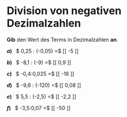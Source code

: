 <!--
version:  0.0.1

language: de

@style
main > *:not(:last-child) {
  margin-bottom: 3rem;
}

input {
    text-align: center;
}

.flex-container {
    display: flex;
    flex-wrap: wrap;
    align-items: stretch;
    gap: 20px;
}

.flex-child {
    flex: 1;
    min-width: 350px;
    margin-right: 20px;
}

@media (max-width: 400px) {
    .flex-child {
        flex: 100%;
        margin-right: 0;
    }
}
@end

formula: \carry   \textcolor{red}{\scriptsize #1}
formula: \digit   \rlap{\carry{#1}}\phantom{#2}#2
formula: \permil  \text{‰}

import: https://raw.githubusercontent.com/LiaTemplates/Tikz-Jax/main/README.md

script: https://cdn.jsdelivr.net/gh/LiaTemplates/Tikz-Jax@main/dist/index.js


tags: Division, Negative Zahlen, Dezimalzahlen, leicht, niedrig, Angeben

comment: Dividiere negative Dezimalzahlen im Kopf.

author: Martin Lommatzsch

-->




# Division von negativen Dezimalzahlen

**Gib** den Wert des Terms in Dezimalzahlen **an**.

<section class="flex-container">

<div class="flex-child">

__$a)\;\;$__ $ 0,25 : (-0,05) =$ [[  -5  ]]

</div> 
<div class="flex-child">

__$b)\;\;$__ $ -8,1 : (-9) =$ [[  0,9  ]]

</div> 
<div class="flex-child">

__$c)\;\;$__ $ -0,4:0,025 =$ [[  -16  ]]

</div> 
<div class="flex-child">

__$d)\;\;$__ $ -9,6 : (-120) =$ [[  0,08  ]]

</div> 
<div class="flex-child">

__$e)\;\;$__ $ 5,5 : (-2,5) =$ [[  -2,2  ]]

</div> 
<div class="flex-child">

__$f)\;\;$__ $ -3,5:0,07 =$ [[  -50  ]]

</div> 
</section>





